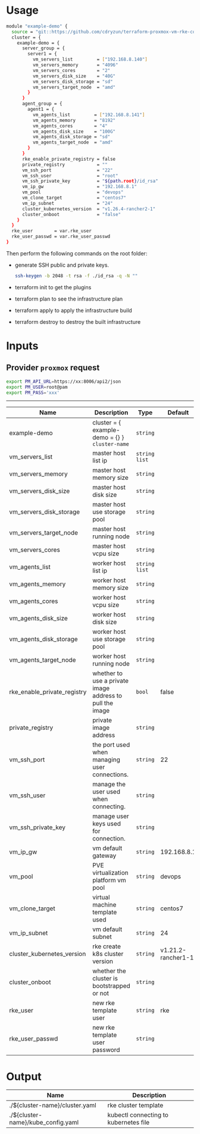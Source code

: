 
# Usage

```bash
module "example-demo" {
  source = "git::https://github.com/cdryzun/terraform-proxmox-vm-rke-collection.git//?ref=main"
  cluster = {
    example-demo = {
      server_group = {
        server1 = {
          vm_servers_list         = ["192.168.8.140"]
          vm_servers_memory       = "4096"
          vm_servers_cores        = "2"
          vm_servers_disk_size    = "40G"
          vm_servers_disk_storage = "sd"
          vm_servers_target_node  = "amd"
        }
      }
      agent_group = {
        agent1 = {
          vm_agents_list         = ["192.168.8.141"]
          vm_agents_memory       = "8192"
          vm_agents_cores        = "4"
          vm_agents_disk_size    = "100G"
          vm_agents_disk_storage = "sd"
          vm_agents_target_node  = "amd"
        }
      }
      rke_enable_private_registry = false
      private_registry            = ""
      vm_ssh_port                 = "22"
      vm_ssh_user                 = "root"
      vm_ssh_private_key          = "${path.root}/id_rsa"
      vm_ip_gw                    = "192.168.8.1"
      vm_pool                     = "devops"
      vm_clone_target             = "centos7"
      vm_ip_subnet                = "24"
      cluster_kubernetes_version  = "v1.26.4-rancher2-1"
      cluster_onboot              = "false"
    }
  }
  rke_user        = var.rke_user
  rke_user_passwd = var.rke_user_passwd
}
```
Then perform the following commands on the root folder:

- generate SSH public and private keys.

  ```bash
  ssh-keygen -b 2048 -t rsa -f ./id_rsa -q -N ""
  ```

- terraform init to get the plugins
- terraform plan to see the infrastructure plan
- terraform apply to apply the infrastructure build
- terraform destroy to destroy the built infrastructure

# Inputs

## Provider `proxmox` request

```bash
export PM_API_URL=https://xx:8006/api2/json
export PM_USER=root@pam
export PM_PASS='xxx'
```

---

| Name                        | Description                                              | Type          | Default            | Required |
| --------------------------- | -------------------------------------------------------- | ------------- | ------------------ | -------- |
| example-demo                | cluster = { example-demo = {} } `cluster-name`           | `string`      |                    | yes      |
| vm_servers_list             | master host list ip                                      | `string list` |                    | yes      |
| vm_servers_memory           | master host memory size                                  | `string`      |                    | yes      |
| vm_servers_disk_size        | master host disk size                                    | `string`      |                    | yes      |
| vm_servers_disk_storage     | master host use storage  pool                            | `string`      |                    | yes      |
| vm_servers_target_node      | master host running node                                 | `string`      |                    | yes      |
| vm_servers_cores            | master host vcpu size                                    | `string`      |                    | yes      |
| vm_agents_list              | worker host list ip                                      | `string list` |                    | yes      |
| vm_agents_memory            | worker host memory size                                  | `string`      |                    | yes      |
| vm_agents_cores             | worker host vcpu size                                    | `string`      |                    | yes      |
| vm_agents_disk_size         | worker host disk size                                    | `string`      |                    | yes      |
| vm_agents_disk_storage      | worker host use storage  pool                            | `string`      |                    | yes      |
| vm_agents_target_node       | worker host running node                                 | `string`      |                    | yes      |
| rke_enable_private_registry | whether to use a private image address to pull the image | `bool`        | false              | yes      |
| private_registry            | private image address                                    | `string`      |                    | no       |
| vm_ssh_port                 | the port used when managing user connections.            | `string`      | 22                 | yes      |
| vm_ssh_user                 | manage the user used when connecting.                    | `string`      |                    | yes      |
| vm_ssh_private_key          | manage user keys used for connection.                    | `string`      |                    |          |
| vm_ip_gw                    | vm default gateway                                       | `string`      | 192.168.8.1        | yes      |
| vm_pool                     | PVE virtualization platform vm pool                      | `string`      | devops             | yes      |
| vm_clone_target             | virtual machine template used                            | `string`      | centos7            | yes      |
| vm_ip_subnet                | vm default subnet                                        | `string`      | 24                 | yes      |
| cluster_kubernetes_version  | rke create k8s cluster version                           | `string`      | v1.21.2-rancher1-1 | yes      |
| cluster_onboot              | whether the cluster is bootstrapped or not               | `string`      |                    | yes      |
| rke_user                    | new rke template user                                    | `string`      | rke                |          |
| rke_user_passwd             | new rke template user password                           | `string`      |                    | yes      |



# Output

| Name                               | Description                           |
| ---------------------------------- | ------------------------------------- |
| ./${cluster-name}/cluster.yaml     | rke cluster template                  |
| ./${cluster-name}/kube_config.yaml | kubectl connecting to kubernetes file |